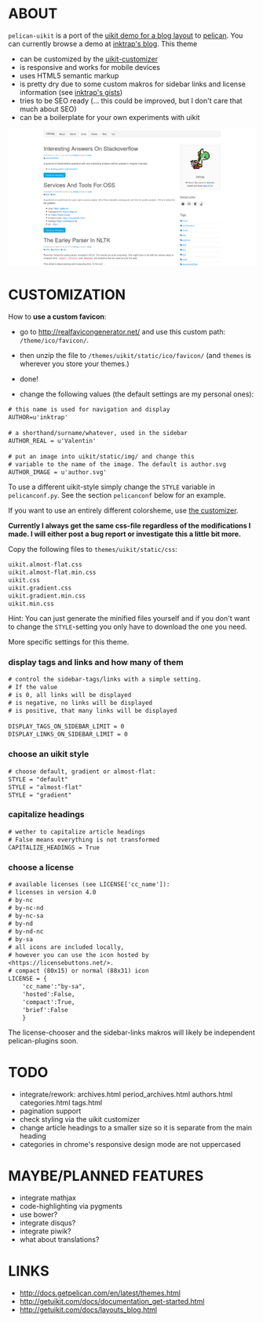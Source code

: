 # ABOUT

``pelican-uikit`` is a port of the [uikit demo for a blog
layout](http://getuikit.com/docs/layouts_blog.html) to
[pelican](http://getpelican.com). You can currently browse a demo at [inktrap's
blog](https://blog.inktrap.org). This theme

 - can be customized by the [uikit-customizer](http://getuikit.com/docs/customizer.html)
 - is responsive and works for mobile devices
 - uses HTML5 semantic markup
 - is pretty dry due to some custom makros for sidebar links and license information (see [inktrap's gists](https://gist.github.com/inktrap/bff03f3f8ae6c671115e266c70ec20cb))
 - tries to be SEO ready (… this could be improved, but I don't care that much about SEO)
 - can be a boilerplate for your own experiments with uikit

![Uikit for pelican Screenshot](./screenshot.png)

# CUSTOMIZATION

How to **use a custom favicon**:
 - go to <http://realfavicongenerator.net/> and use this custom path: ``/theme/ico/favicon/``.
 - then unzip the file to ``/themes/uikit/static/ico/favicon/`` (and ``themes`` is wherever you store your themes.)
 - done!

 - change the following values (the default settings are my personal ones):

~~~
# this name is used for navigation and display
AUTHOR=u'inktrap'

# a shorthand/surname/whatever, used in the sidebar
AUTHOR_REAL = u'Valentin'

# put an image into uikit/static/img/ and change this
# variable to the name of the image. The default is author.svg
AUTHOR_IMAGE = u'author.svg'
~~~

To use a different uikit-style simply change the ``STYLE`` variable in ``pelicanconf.py``. See the section ``pelicanconf`` below for an example.

If you want to use an entirely different colorsheme, use [the customizer](http://getuikit.com/docs/customizer.html).

**Currently I always get the same css-file regardless of the modifications I made. I will either post a bug report or investigate this a little bit more.**

Copy the following files to ``themes/uikit/static/css``:

~~~
uikit.almost-flat.css
uikit.almost-flat.min.css
uikit.css
uikit.gradient.css
uikit.gradient.min.css
uikit.min.css
~~~

Hint: You can just generate the minified files yourself and if you don't want to change the ``STYLE``-setting you only have to download the one you need.

More specific settings for this theme.

### display tags and links and how many of them

~~~
# control the sidebar-tags/links with a simple setting.
# If the value
# is 0, all links will be displayed
# is negative, no links will be displayed
# is positive, that many links will be displayed

DISPLAY_TAGS_ON_SIDEBAR_LIMIT = 0
DISPLAY_LINKS_ON_SIDEBAR_LIMIT = 0
~~~

### choose an uikit style

~~~
# choose default, gradient or almost-flat:
STYLE = "default"
STYLE = "almost-flat"
STYLE = "gradient"
~~~

### capitalize headings

~~~
# wether to capitalize article headings
# False means everything is not transformed
CAPITALIZE_HEADINGS = True
~~~

### choose a license

~~~
# available licenses (see LICENSE['cc_name']):
# licenses in version 4.0
# by-nc
# by-nc-nd
# by-nc-sa
# by-nd
# by-nd-nc
# by-sa
# all icons are included locally,
# however you can use the icon hosted by <https://licensebuttons.net/>.
# compact (80x15) or normal (88x31) icon
LICENSE = {
    'cc_name':"by-sa",
    'hosted':False,
    'compact':True,
    'brief':False
    }
~~~

The license-chooser and the sidebar-links makros will likely be independent pelican-plugins soon.


# TODO

 - integrate/rework: archives.html period_archives.html authors.html categories.html tags.html
 - pagination support
 - check styling via the uikit customizer
 - change article headings to a smaller size so it is separate from the main heading
 - categories in chrome's responsive design mode are not uppercased

# MAYBE/PLANNED FEATURES

 - integrate mathjax
 - code-highlighting via pygments
 - use bower?
 - integrate disqus?
 - integrate piwik?
 - what about translations?

# LINKS

 - http://docs.getpelican.com/en/latest/themes.html
 - http://getuikit.com/docs/documentation_get-started.html
 - http://getuikit.com/docs/layouts_blog.html

